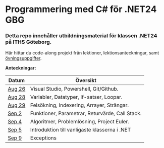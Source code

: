 # Programmering med C# för .NET24 GBG

### Detta repo innehåller utbildningsmaterial för klassen .NET24 på ITHS Göteborg.

Här hittar du code-along projekt från lektioner, lektionsanteckningar, samt [övningsuppgifter](https://github.com/everyloop/NET24-Csharp/blob/master/Exercises/Exercises.md).

**Anteckningar:**

| Datum  | Översikt                                               |
|--------|--------------------------------------------------------|
| [Aug 26][Aug26] | Visual Studio, Powershell, Git/Github.        |
| [Aug 28][Aug28] | Variabler, Datatyper, If-satser, Loopar.      |
| [Aug 29][Aug29] | Felsökning, Indexering, Arrayer, Strängar.    |
| [Sep 2][Sep2] | Funktioner, Parametrar, Returvärde, Call Stack. |
| [Sep 4][Sep4] | Algoritmer, Problemlösning, Project Euler.      |
| [Sep 5][Sep5] | Introduktion till vanligaste klasserna i .NET   |
| [Sep 9][Sep9] | Exceptions                                      |


[Aug26]: https://github.com/everyloop/NET24-Csharp/blob/master/Lecture-notes/Aug26.md
[Aug28]: https://github.com/everyloop/NET24-Csharp/blob/master/Lecture-notes/Aug28.md
[Aug29]: https://github.com/everyloop/NET24-Csharp/blob/master/Lecture-notes/Aug29.md
[Sep2]: https://github.com/everyloop/NET24-Csharp/blob/master/Lecture-notes/Sep2.md
[Sep4]: https://github.com/everyloop/NET24-Csharp/blob/master/Lecture-notes/Sep4.md
[Sep5]: https://github.com/everyloop/NET24-Csharp/blob/master/Lecture-notes/Sep5.md
[Sep9]: https://github.com/everyloop/NET24-Csharp/blob/master/Lecture-notes/Sep9.md
